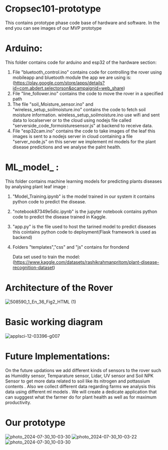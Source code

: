# Cropsec101-prototype
This contains prototype phase code base of hardware and software.
In the end you can see images of our MVP prototype

# Arduino:
This folder contains code for arduino and esp32 of the hardware section:

1) File "bluetooth_control.ino" contains code for controlling the rover using
   mobileapp and bluetooth module the app we are using is:(https://play.google.com/store/apps/details?id=com.abdert.selectorson&pcampaignid=web_share)
2) File "line_follower.ino" contains the code to move the rover in a specified path
3) The file "soil_Moisture_sensor.ino" and "wireless_setup_soilmoisture.ino" contains the code to fetch soil moisture information. wireless_setup_soilmoisture.ino use wifi and sent
   data to localserver or to the cloud using nodejs file called "serverside_code_formoisturesensor.js" at backend to receive data.
4) File "esp32cam.ino" contains the code to take images of the leaf this images is sent to a nodejs server in cloud containing a file "server_node.js"
   on this server we implement ml models for the plant disease predictions and we analyse the palnt health.

# ML_model_ :
This folder contains machine learning models for predicting plants diseases by analysing plant leaf image :

1) "Model_Training.ipynb" is the model trained in our system it contains python code to predict the disease.
2) "notebook87349e5dic.ipynb" is the jupyter notebook  contains python code to predict the disease trained in Kaggle.
3) "app.py" is the file used to host the tarined model to predict diseases this cointains python code to deployment(Flask framework is used as backend)
4) Folders "templates","css" and "js" contains for frondend

   Data set used to train the model:(https://www.kaggle.com/datasets/rashikrahmanpritom/plant-disease-recognition-dataset)

# Architecture of the Rover
 ![508590_1_En_36_Fig2_HTML (1)](https://github.com/user-attachments/assets/6a20a2cb-6105-44f3-a674-0021a9aaa26a)

# Basic working diagram 

![applsci-12-03396-g007](https://github.com/user-attachments/assets/876ae808-48c1-43af-80b8-aa8771c60d3c)

# Future Implementations:
On the future updations we add different kinds of sensors to the rover such as
Humidity sensor,
Temparature sensor, 
Lidar,
UV sensor and
Soil NPK Sensor to get more data related to soil like its nitrogen and pottassium contents . Also we collect different
data regarding farms we analysis this data using different ml models . We will create a dedicate application that 
can sugggest what the farmer do for plant health as well as for maximum productivity.

# Our prototype
![photo_2024-07-30_10-03-30](https://github.com/user-attachments/assets/f6393191-7c1b-4f9d-b9de-083aa973085e)
![photo_2024-07-30_10-03-22](https://github.com/user-attachments/assets/026b65f6-f98a-4da5-a41b-47891821cd99)
![photo_2024-07-30_10-03-30](https://github.com/user-attachments/assets/25c59064-9015-492d-a171-78063a5b1159)




